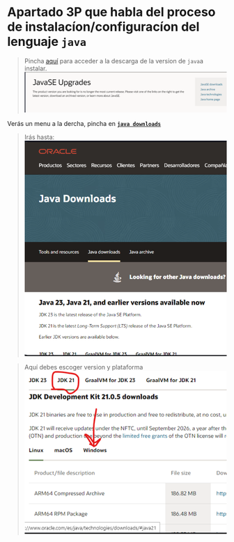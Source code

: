 # Apartado 3P que habla del proceso de instalacíon/configuracíon del lenguaje `java`

> Pincha [aquí](https://www.oracle.com/java/technologies/javase/upgrade.html) para acceder a la descarga de la version de `java`a instalar.  ![página java](../../images/javaUpgrade.png)

Verás un menu a la dercha, pincha en [**`java downloads`**](https://www.oracle.com/java/technologies/)


> Irás hasta:  
![página descarga de java](./Teoria/images/java_versions.png)

> Aquí debes escoger version y plataforma  
![descarga de java](./Teoria/images/java_download.png)